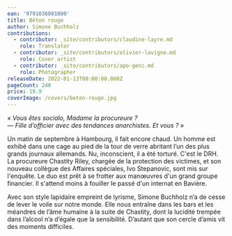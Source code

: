 ```yaml
---
ean: '9791036001000'
title: Béton rouge
author: Simone Buchholz
contributions:
  - contributor: _site/contributors/claudine-layre.md
    role: Translator
  - contributor: _site/contributors/olivier-lavigne.md
    role: Cover artist
  - contributor: _site/contributors/apo-genc.md
    role: Photographer
releaseDate: 2022-01-13T00:00:00.000Z
pageCount: 240
price: 19.9
coverImage: /covers/beton-rouge.jpg
---
```


*« Vous êtes socialo, Madame la procureure ?*\
*— Fille d’officier avec des tendances anarchistes. Et vous ? »*

Un matin de septembre à Hambourg, il fait encore chaud. Un homme est exhibé dans une cage au pied de la tour de verre abritant l’un des plus grands journaux allemands. Nu, inconscient, il a été torturé. C'est le DRH.\
La procureure Chastity Riley, chargée de la protection des victimes, et son nouveau collègue des Affaires spéciales, Ivo Stepanovic, sont mis sur l'enquête. Le duo est prêt à se frotter aux manœuvres d'un grand groupe financier. Il s'attend moins à fouiller le passé d'un internat en Bavière.

Avec son style lapidaire empreint de lyrisme, Simone Buchholz n’a de cesse de lever le voile sur notre monde. Elle nous entraîne dans les bars et les méandres de l’âme humaine à la suite de Chastity, dont la lucidité trempée dans l’alcool n’a d’égale que la sensibilité. D’autant que son cercle d’amis vit des moments difficiles.

